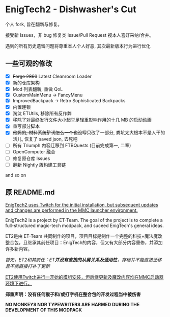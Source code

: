 # EnigTech2 - Dishwasher's Cut

个人 fork, 旨在翻新与修复。

接受新 Issues，非 bug 修复类 Issue/Pull Request 视本人喜好采纳/合并。

遇到的所有历史遗留问题将尊重本人个人好恶, 其次最新版本行为进行优化

## 一些可观的修改

- [x] ~~Forge 2860~~ Latest Cleanroom Loader
- [x] 新的仓库架构
- [x] Mod 列表翻新, 重做 QoL
- [x] CustomMainMenu → FancyMenu
- [x] ImprovedBackpack → Retro Sophisticated Backpacks
- [x] 内置连锁
- [x] 淘汰 ETUtils, 移除所有反作弊
- [x] 移除了对最终发行文件大小起举足轻重影响作用的十几 MB 的启动动画
- [x] 重写部分脚本
- [x] ~~他妈的, 材料系统矿词怎么一个也没写~~只改了一部分, 粪坑太大根本不是人干的活儿, 恢复了 saved json, 去死吧
- [ ] 所有 Triumph 内容迁移到 FTBQuests (目前完成第一, 二章)
- [ ] OpenComputer 融合
- [ ] 修复原仓库 Issues
- [ ] 翻新 Nightly 版构建工具链

and so on

## 原 README.md

<u>EnigTech2 uses Twitch for the initial installation, but subsequent updates and changes are performed in the MMC launcher environment.</u>

EnigTech2 is a project by ET-Team. The goal of the project is to complete a full-structured magic-tech modpack, and suceed EnigTech's general ideas.



ET2是由 ET-Team 共同制作的项目，项目目标是制作一个完整的科技+魔法魔改整合包，且继承其前任项目：EnigTech的内容，但又有大部分内容重修，并添加许多新内容。

*首先，ET2和其前任：ET**并没有直接的从属关系及通用性**，存档并不能直接迁移且不能直接打补丁更新*

<u>ET2使用Twitch进行一开始的模组安装，但后继更新及魔改内容均在MMC启动器环境下进行。</u>


**郑重声明：没有任何猴子和/或打字机在整合包的开发过程当中被伤害**

**NO MONKEYS NOR TYPEWRITERS ARE HARMED DURING THE DEVELOPMENT OF THIS MODPACK**

